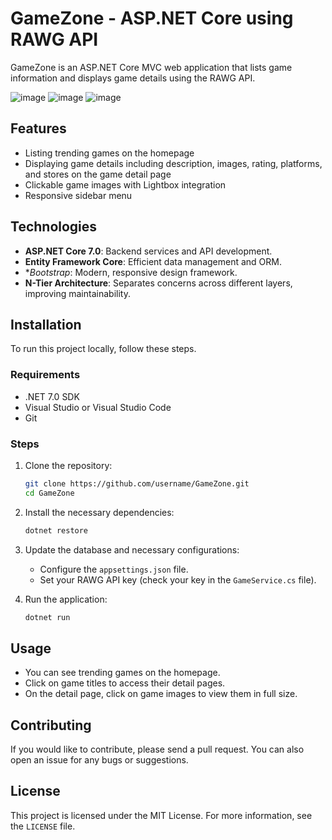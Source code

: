 # GameZone - ASP.NET Core using RAWG API

GameZone is an ASP.NET Core MVC web application that lists game information and displays game details using the RAWG API.

![image](https://github.com/karabasnejat/GameZone/assets/62561906/70de9fdc-568a-494d-a034-ae58f064c958)
![image](https://github.com/karabasnejat/GameZone/assets/62561906/62197611-bb67-4254-b4ba-75018f55bcdd)
![image](https://github.com/karabasnejat/GameZone/assets/62561906/39215680-d2b9-4e4d-9e62-24cb80b29254)

## Features

- Listing trending games on the homepage
- Displaying game details including description, images, rating, platforms, and stores on the game detail page
- Clickable game images with Lightbox integration
- Responsive sidebar menu

## Technologies

- **ASP.NET Core 7.0**: Backend services and API development.
- **Entity Framework Core**: Efficient data management and ORM.
- **Bootstrap*: Modern, responsive design framework.
- **N-Tier Architecture**: Separates concerns across different layers, improving maintainability.

## Installation

To run this project locally, follow these steps.

### Requirements

- .NET 7.0 SDK
- Visual Studio or Visual Studio Code
- Git

### Steps

1. Clone the repository:

    ```bash
    git clone https://github.com/username/GameZone.git
    cd GameZone
    ```

2. Install the necessary dependencies:

    ```bash
    dotnet restore
    ```

3. Update the database and necessary configurations:

    - Configure the `appsettings.json` file.
    - Set your RAWG API key (check your key in the `GameService.cs` file).

4. Run the application:

    ```bash
    dotnet run
    ```


## Usage

- You can see trending games on the homepage.
- Click on game titles to access their detail pages.
- On the detail page, click on game images to view them in full size.

## Contributing

If you would like to contribute, please send a pull request. You can also open an issue for any bugs or suggestions.

## License

This project is licensed under the MIT License. For more information, see the `LICENSE` file.
